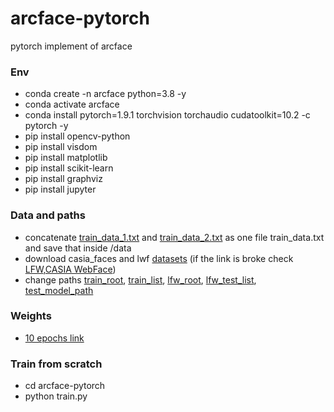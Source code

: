 # arcface-pytorch
pytorch implement of arcface 

### Env

- conda create -n arcface python=3.8 -y
- conda activate arcface
- conda install pytorch=1.9.1 torchvision torchaudio cudatoolkit=10.2 -c pytorch -y
- pip install opencv-python
- pip install visdom
- pip install matplotlib
- pip install scikit-learn
- pip install graphviz
- pip install jupyter

### Data and paths

- concatenate [train_data_1.txt](https://github.com/IgorSondors/arcface-pytorch/blob/master/data/train_data_1.txt) and [train_data_2.txt](https://github.com/IgorSondors/arcface-pytorch/blob/master/data/train_data_2.txt) as one file train_data.txt and save that inside /data
- download casia_faces and lwf [datasets](https://data.oz-services.ru/download/oz/test.tar.gz) (if the link is broke check [LFW](http://vis-www.cs.umass.edu/lfw/),[CASIA WebFace](https://arxiv.org/pdf/1411.7923.pdf))
- change paths [train_root](https://github.com/IgorSondors/arcface-pytorch/blob/58c0902338451daafca8f3ba91fdf51cd1a2b811/config/config.py#L14), [train_list](https://github.com/IgorSondors/arcface-pytorch/blob/58c0902338451daafca8f3ba91fdf51cd1a2b811/config/config.py#L15), [lfw_root](https://github.com/IgorSondors/arcface-pytorch/blob/58c0902338451daafca8f3ba91fdf51cd1a2b811/config/config.py#L21), [lfw_test_list](https://github.com/IgorSondors/arcface-pytorch/blob/58c0902338451daafca8f3ba91fdf51cd1a2b811/config/config.py#L22), [test_model_path](https://github.com/IgorSondors/arcface-pytorch/blob/9ea30c999c23a4d6d7b7af2c55975f9d74f5fad3/config/config.py#L26)

### Weights

- [10 epochs link](https://drive.google.com/file/d/1F_6vIFyrfy7s5tcarJBSDVdhAU6nFqP1/view?usp=sharing)

### Train from scratch

- cd arcface-pytorch
- python train.py
